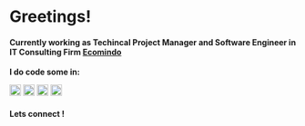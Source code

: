 <h1>Greetings!</h1>
<h4>Currently working as Techincal Project Manager and Software Engineer in IT Consulting Firm <a href="https://www.ecomindo.com/">Ecomindo</a></h4>

**I do code some in:**  

<code><img height="20" src="https://upload.wikimedia.org/wikipedia/commons/thumb/a/a7/React-icon.svg/1200px-React-icon.svg.png"></code>
<code><img height="20" src="https://upload.wikimedia.org/wikipedia/commons/thumb/4/4c/Typescript_logo_2020.svg/2048px-Typescript_logo_2020.svg.png"></code>
<code><img height="20" src="https://nodejs.org/static/images/logos/nodejs-new-pantone-white.svg"></code> 
<code><img height="20" src="https://w7.pngwing.com/pngs/566/160/png-transparent-golang-hd-logo-thumbnail.png"></code> 


<h4>Lets connect !</h4>
